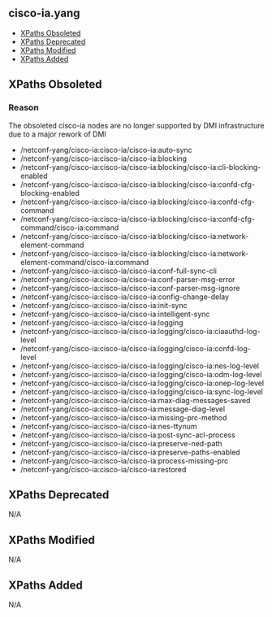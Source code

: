 ## cisco-ia.yang


- [XPaths Obsoleted](#xpaths-obsoleted)
- [XPaths Deprecated](#xpaths-deprecated)
- [XPaths Modified](#xpaths-modified)
- [XPaths Added](#xpaths-added)

## XPaths Obsoleted

### Reason

The obsoleted cisco-ia nodes are no longer supported by DMI infrastructure due to a major rework of DMI

- /netconf-yang/cisco-ia:cisco-ia/cisco-ia:auto-sync
- /netconf-yang/cisco-ia:cisco-ia/cisco-ia:blocking
- /netconf-yang/cisco-ia:cisco-ia/cisco-ia:blocking/cisco-ia:cli-blocking-enabled
- /netconf-yang/cisco-ia:cisco-ia/cisco-ia:blocking/cisco-ia:confd-cfg-blocking-enabled
- /netconf-yang/cisco-ia:cisco-ia/cisco-ia:blocking/cisco-ia:confd-cfg-command
- /netconf-yang/cisco-ia:cisco-ia/cisco-ia:blocking/cisco-ia:confd-cfg-command/cisco-ia:command
- /netconf-yang/cisco-ia:cisco-ia/cisco-ia:blocking/cisco-ia:network-element-command
- /netconf-yang/cisco-ia:cisco-ia/cisco-ia:blocking/cisco-ia:network-element-command/cisco-ia:command
- /netconf-yang/cisco-ia:cisco-ia/cisco-ia:conf-full-sync-cli
- /netconf-yang/cisco-ia:cisco-ia/cisco-ia:conf-parser-msg-error
- /netconf-yang/cisco-ia:cisco-ia/cisco-ia:conf-parser-msg-ignore
- /netconf-yang/cisco-ia:cisco-ia/cisco-ia:config-change-delay
- /netconf-yang/cisco-ia:cisco-ia/cisco-ia:init-sync
- /netconf-yang/cisco-ia:cisco-ia/cisco-ia:intelligent-sync
- /netconf-yang/cisco-ia:cisco-ia/cisco-ia:logging
- /netconf-yang/cisco-ia:cisco-ia/cisco-ia:logging/cisco-ia:ciaauthd-log-level
- /netconf-yang/cisco-ia:cisco-ia/cisco-ia:logging/cisco-ia:confd-log-level
- /netconf-yang/cisco-ia:cisco-ia/cisco-ia:logging/cisco-ia:nes-log-level
- /netconf-yang/cisco-ia:cisco-ia/cisco-ia:logging/cisco-ia:odm-log-level
- /netconf-yang/cisco-ia:cisco-ia/cisco-ia:logging/cisco-ia:onep-log-level
- /netconf-yang/cisco-ia:cisco-ia/cisco-ia:logging/cisco-ia:sync-log-level
- /netconf-yang/cisco-ia:cisco-ia/cisco-ia:max-diag-messages-saved
- /netconf-yang/cisco-ia:cisco-ia/cisco-ia:message-diag-level
- /netconf-yang/cisco-ia:cisco-ia/cisco-ia:missing-prc-method
- /netconf-yang/cisco-ia:cisco-ia/cisco-ia:nes-ttynum
- /netconf-yang/cisco-ia:cisco-ia/cisco-ia:post-sync-acl-process
- /netconf-yang/cisco-ia:cisco-ia/cisco-ia:preserve-ned-path
- /netconf-yang/cisco-ia:cisco-ia/cisco-ia:preserve-paths-enabled
- /netconf-yang/cisco-ia:cisco-ia/cisco-ia:process-missing-prc
- /netconf-yang/cisco-ia:cisco-ia/cisco-ia:restored

## XPaths Deprecated

N/A

## XPaths Modified

N/A

## XPaths Added

N/A

